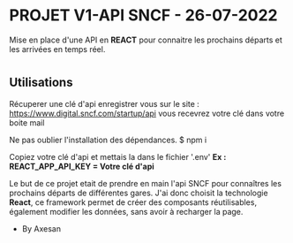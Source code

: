 # PROJET V1-API SNCF - 26-07-2022


Mise en place d'une API en **REACT** pour connaitre les prochains départs et les arrivées en temps réel.

#
## Utilisations
Récuperer une clé d'api enregistrer vous sur le site : 
https://www.digital.sncf.com/startup/api
vous recevrez votre clé dans votre boite mail 

Ne pas oublier l'installation des dépendances.
$ npm i 

Copiez votre clé d'api et mettais la dans le fichier '.env'
**Ex : REACT_APP_API_KEY = Votre clé d'api** 

Le but de ce projet etait de prendre en main l'api SNCF pour connaîtres les prochains départs de différentes gares. 
J'ai donc choisit la technologie  **React**, ce framework permet de créer des composants réutilisables, également modifier les données, sans avoir à recharger la page.

- By Axesan 



